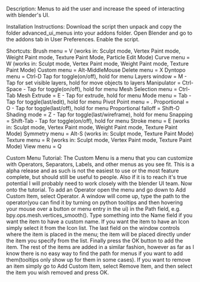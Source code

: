 Description:
    Menus to aid the user and increase the speed of interacting with blender's UI.

Installation Instructions:
    Download the script then unpack and copy the folder advanced_ui_menus into your addons folder.
    Open Blender and go to the addons tab in User Preferences.
    Enable the script. 

Shortcuts:
    Brush menu = V (works in: Sculpt mode, Vertex Paint mode, Weight Paint mode, Texture Paint Mode, Particle Edit Mode)
    Curve menu = W (works in: Sculpt mode, Vertex Paint mode, Weight Paint mode, Texture Paint Mode)
    Custom menu = Alt-MiddleMouse
    Delete menu = X
    Dyntopo menu = Ctrl-D Tap for toggle(on/off), hold for menu
    Layers window = M - Tap for set visible layers, hold for move objects to layers
    Manipulator = Ctrl-Space - Tap for toggle(on/off), hold for menu
    Mesh Selection menu = Ctrl-Tab
    Mesh Extrude = E - Tap for extrude, hold for menu
    Mode menu = Tab - Tap for toggle(last/edit), hold for menu
    Pivot Point menu = .
    Proportional = O - Tap for toggle(last/off), hold for menu
    Proportional falloff = Shift-O
    Shading mode = Z - Tap for toggle(last/wireframe), hold for menu
    Snapping = Shift-Tab - Tap for toggle(on/off), hold for menu
    Stroke menu = E (works in: Sculpt mode, Vertex Paint mode, Weight Paint mode, Texture Paint Mode)
    Symmetry menu = Alt-S (works in: Sculpt mode, Texture Paint Mode)
    Texture menu = R (works in: Sculpt mode, Vertex Paint mode, Texture Paint Mode)
    View menu = Q 

Custom Menu Tutorial:
  The Custom Menu is a menu that you can customize with Operators, Separators, Labels, and other
  menus as you see fit. This is a alpha release and as such is not the easiest to use or the most
  feature complete, but should still be useful to people. Also if it is to reach it's true potential
  I will probably need to work closely with the blender UI team. Now onto the tutorial.
  To add an Operator open the menu and go down to Add Custom Item, select Operator. A window will
  come up, type the path to the operator(you can find it by turning on python tooltips and then
  hovering your mouse over a button or menu entry in the ui) in the Path field,
  e.g. bpy.ops.mesh.vertices_smooth(). Type something into the Name field if you want the item to
  have a custom name. If you want the item to have an Icon simply select it from the Icon list. The
  last field on the window controls where the item is placed in the menu; the item will be placed
  directly under the item you specify from the list. Finally press the OK button to add the item.
  The rest of the items are added in a similar fashion, however as far as I know there is no easy
  way to find the path for menus if you want to add them(tooltips only show up for them in some cases).
  If you want to remove an item simply go to Add Custom Item, select Remove Item, and then select
  the item you wish removed and press OK.

